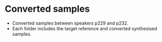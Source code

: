 # Converted samples

* Converted samples between speakers p229 and p232.
* Each folder includes the target reference and converted synthesised samples.